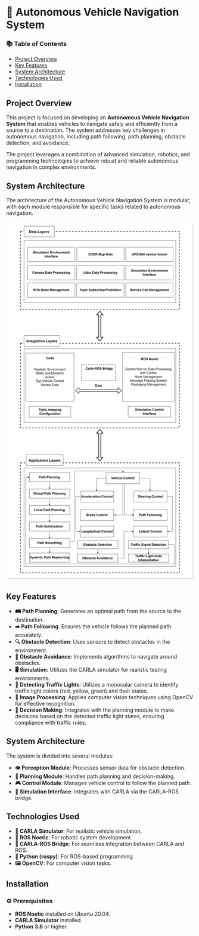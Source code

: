 # 🚗 Autonomous Vehicle Navigation System

### 📚 Table of Contents
- [Project Overview](#project-overview)
- [Key Features](#key-features)
- [System Architecture](#system-architecture)
- [Technologies Used](#technologies-used)
- [Installation](#installation)

## Project Overview
This project is focused on developing an **Autonomous Vehicle Navigation System** that enables vehicles to navigate safely and efficiently from a source to a destination. The system addresses key challenges in autonomous navigation, including path following, path planning, obstacle detection, and avoidance.

The project leverages a combination of advanced simulation, robotics, and programming technologies to achieve robust and reliable autonomous navigation in complex environments.

## System Architecture
The architecture of the Autonomous Vehicle Navigation System is modular, with each module responsible for specific tasks related to autonomous navigation.

![System Architecture](Artifacts/Diagrams/Final%20Architection.png)

## Key Features
- **🛤️ Path Planning**: Generates an optimal path from the source to the destination.
- **➡️ Path Following**: Ensures the vehicle follows the planned path accurately.
- **🔍 Obstacle Detection**: Uses sensors to detect obstacles in the environment.
- **🚧 Obstacle Avoidance**: Implements algorithms to navigate around obstacles.
- **🖥️ Simulation**: Utilizes the CARLA simulator for realistic testing environments.
- **🔴 Detecting Traffic Lights**: Utilizes a monocular camera to identify traffic light colors (red, yellow, green) and their states.
- **📸 Image Processing**: Applies computer vision techniques using OpenCV for effective recognition.
- **🚦 Decision Making**: Integrates with the planning module to make decisions based on the detected traffic light states, ensuring compliance with traffic rules.
## System Architecture
The system is divided into several modules:

- **👁️ Perception Module**: Processes sensor data for obstacle detection.
- **🧠 Planning Module**: Handles path planning and decision-making.
- **🎮 Control Module**: Manages vehicle control to follow the planned path.
- **🔗 Simulation Interface**: Integrates with CARLA via the CARLA-ROS bridge.

## Technologies Used
- **🚙 CARLA Simulator**: For realistic vehicle simulation.
- **🤖 ROS Noetic**: For robotic system development.
- **🔌 CARLA-ROS Bridge**: For seamless integration between CARLA and ROS.
- **🐍 Python (rospy)**: For ROS-based programming.
- **🖼️ OpenCV**: For computer vision tasks.


## Installation

### ⚙️ Prerequisites
- **ROS Noetic** installed on Ubuntu 20.04.
- **CARLA Simulator** installed.
- **Python 3.8** or higher.
